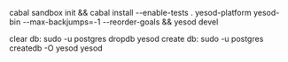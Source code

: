 

cabal sandbox init && cabal install --enable-tests . yesod-platform yesod-bin --max-backjumps=-1 --reorder-goals && yesod devel

clear db: sudo -u postgres dropdb yesod
create db: sudo -u postgres createdb -O yesod yesod

